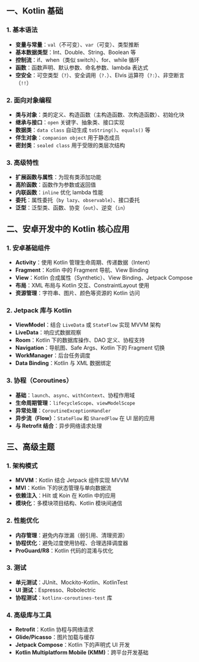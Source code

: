 ## 一、Kotlin 基础

### 1. 基本语法

- **变量与常量**：`val`（不可变）、`var`（可变）、类型推断
- **基本数据类型**：Int、Double、String、Boolean 等
- **控制流**：if、when（类似 switch）、for、while 循环
- **函数**：函数声明、默认参数、命名参数、lambda 表达式
- **空安全**：可空类型（`?`）、安全调用（`?.`）、Elvis 运算符（`?:`）、非空断言（`!!`）

### 2. 面向对象编程

- **类与对象**：类的定义、构造函数（主构造函数、次构造函数）、初始化块
- **继承与接口**：`open` 关键字、抽象类、接口实现
- **数据类**：`data class` 自动生成 `toString()`、`equals()` 等
- **伴生对象**：`companion object` 用于静态成员
- **密封类**：`sealed class` 用于受限的类层次结构

### 3. 高级特性

- **扩展函数与属性**：为现有类添加功能
- **高阶函数**：函数作为参数或返回值
- **内联函数**：`inline` 优化 lambda 性能
- **委托**：属性委托（`by lazy`、`observable`）、接口委托
- **泛型**：泛型类、函数、协变（`out`）、逆变（`in`）

## 二、安卓开发中的 Kotlin 核心应用

### 1. 安卓基础组件

- **Activity**：使用 Kotlin 管理生命周期、传递数据（Intent）
- **Fragment**：Kotlin 中的 Fragment 导航、View Binding
- **View**：Kotlin 合成属性（Synthetic）、View Binding、Jetpack Compose
- **布局**：XML 布局与 Kotlin 交互、ConstraintLayout 使用
- **资源管理**：字符串、图片、颜色等资源的 Kotlin 访问

### 2. Jetpack 库与 Kotlin

- **ViewModel**：结合 `LiveData` 或 `StateFlow` 实现 MVVM 架构
- **LiveData**：响应式数据观察
- **Room**：Kotlin 下的数据库操作、DAO 定义、协程支持
- **Navigation**：导航图、Safe Args、Kotlin 下的 Fragment 切换
- **WorkManager**：后台任务调度
- **Data Binding**：Kotlin 与 XML 数据绑定

### 3. 协程（Coroutines）

- **基础**：`launch`、`async`、`withContext`、协程作用域
- **生命周期管理**：`lifecycleScope`、`viewModelScope`
- **异常处理**：`CoroutineExceptionHandler`
- **异步流（Flow）**：`StateFlow` 和 `SharedFlow` 在 UI 层的应用
- **与 Retrofit 结合**：异步网络请求处理

## 三、高级主题

### 1. 架构模式

- **MVVM**：Kotlin 结合 Jetpack 组件实现 MVVM
- **MVI**：Kotlin 下的状态管理与单向数据流
- **依赖注入**：Hilt 或 Koin 在 Kotlin 中的应用
- **模块化**：多模块项目结构、Kotlin 模块间通信

### 2. 性能优化

- **内存管理**：避免内存泄漏（弱引用、清理资源）
- **协程优化**：避免过度使用协程、合理选择调度器
- **ProGuard/R8**：Kotlin 代码的混淆与优化

### 3. 测试

- **单元测试**：JUnit、Mockito-Kotlin、KotlinTest
- **UI 测试**：Espresso、Robolectric
- **协程测试**：`kotlinx-coroutines-test` 库

### 4. 高级库与工具

- **Retrofit**：Kotlin 协程与网络请求
- **Glide/Picasso**：图片加载与缓存
- **Jetpack Compose**：Kotlin 下的声明式 UI 开发
- **Kotlin Multiplatform Mobile (KMM)**：跨平台开发基础
